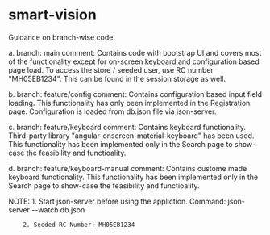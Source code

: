 # smart-vision

Guidance on branch-wise code

  a. branch: main
     comment: Contains code with bootstrap UI and covers most of the functionality except for on-screen keyboard and configuration based page load.
              To access the store / seeded user, use RC number "MH05EB1234". This can be found in the session storage as well.
              
  b. branch: feature/config
     comment:  Contains configuration based input field loading. This functionality has only been implemented in the Registration page. 
               Configuration is loaded from db.json file via json-server.
               
  c. branch: feature/keyboard
     comment: Contains keyboard functionality. Third-party library "angular-onscreen-material-keyboard" has been used. This functionality has been
              implemented only in the Search page to show-case the feasibility and functioality.
              
  d. branch: feature/keyboard-manual
     comment: Contains custome made keyboard functionality. This functionality has been implemented only in the Search page to show-case the feasibility
              and functioality.            
  
  NOTE: 1. Start json-server before using the appliction.
           Command: json-server --watch db.json
  
        2. Seeded RC Number: MH05EB1234
